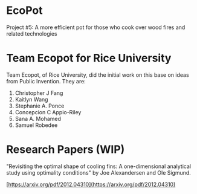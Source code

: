 # EcoPot
Project #5: A more efficient pot for those who cook over wood fires and related technologies

# Team Ecopot for Rice University

Team Ecopot, of Rice University, did the initial work on this base on ideas from Public Invention.
They are:

1. Christopher J Fang
1. Kaitlyn Wang
1. Stephanie A. Ponce
1. Concepcion C Appio-Riley
1. Sana A. Mohamed
1. Samuel Robedee

# Research Papers (WIP)


"Revisiting the optimal shape of cooling fins: A one-dimensional analytical study using optimality conditions" by
Joe Alexandersen and Ole Sigmund.

[https://arxiv.org/pdf/2012.04310](https://arxiv.org/pdf/2012.04310)

